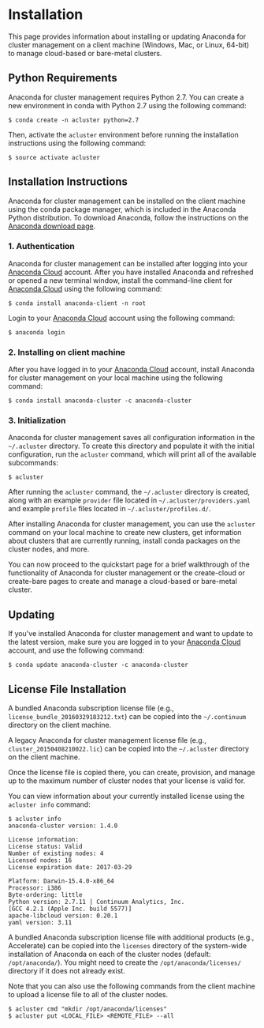 Installation
============

This page provides information about installing or updating Anaconda for
cluster management on a client machine (Windows, Mac, or Linux, 64-bit)
to manage cloud-based or bare-metal clusters.

Python Requirements
-------------------

Anaconda for cluster management requires Python 2.7. You can create a
new environment in conda with Python 2.7 using the following command:

    $ conda create -n acluster python=2.7

Then, activate the `acluster` environment before running the
installation instructions using the following command:

    $ source activate acluster

Installation Instructions
-------------------------

Anaconda for cluster management can be installed on the client machine
using the conda package manager, which is included in the Anaconda
Python distribution. To download Anaconda, follow the instructions on
the [Anaconda download page](https://www.continuum.io/downloads).

### 1. Authentication

Anaconda for cluster management can be installed after logging into your
[Anaconda Cloud](https://www.anaconda.org) account. After you have
installed Anaconda and refreshed or opened a new terminal window,
install the command-line client for [Anaconda
Cloud](https://www.anaconda.org) using the following command:

    $ conda install anaconda-client -n root

Login to your [Anaconda Cloud](https://www.anaconda.org) account using
the following command:

    $ anaconda login

### 2. Installing on client machine

After you have logged in to your [Anaconda
Cloud](https://www.anaconda.org) account, install Anaconda for cluster
management on your local machine using the following command:

    $ conda install anaconda-cluster -c anaconda-cluster

### 3. Initialization

Anaconda for cluster management saves all configuration information in
the `~/.acluster` directory. To create this directory and populate it
with the initial configuration, run the `acluster` command, which will
print all of the available subcommands:

    $ acluster

After running the `acluster` command, the `~/.acluster` directory is
created, along with an example `provider` file located in
`~/.acluster/providers.yaml` and example `profile` files located in
`~/.acluster/profiles.d/`.

After installing Anaconda for cluster management, you can use the
`acluster` command on your local machine to create new clusters, get
information about clusters that are currently running, install conda
packages on the cluster nodes, and more.

You can now proceed to the quickstart page for a brief walkthrough of
the functionality of Anaconda for cluster management or the create-cloud
or create-bare pages to create and manage a cloud-based or bare-metal
cluster.

Updating
--------

If you've installed Anaconda for cluster management and want to update
to the latest version, make sure you are logged in to your [Anaconda
Cloud](https://www.anaconda.org) account, and use the following command:

    $ conda update anaconda-cluster -c anaconda-cluster

License File Installation
-------------------------

A bundled Anaconda subscription license file (e.g.,
`license_bundle_20160329183212.txt`) can be copied into the
`~/.continuum` directory on the client machine.

A legacy Anaconda for cluster management license file (e.g.,
`cluster_20150408210022.lic`) can be copied into the `~/.acluster`
directory on the client machine.

Once the license file is copied there, you can create, provision, and
manage up to the maximum number of cluster nodes that your license is
valid for.

You can view information about your currently installed license using
the `acluster info` command:

    $ acluster info
    anaconda-cluster version: 1.4.0

    License information:
    License status: Valid
    Number of existing nodes: 4
    Licensed nodes: 16
    License expiration date: 2017-03-29

    Platform: Darwin-15.4.0-x86_64
    Processor: i386
    Byte-ordering: little
    Python version: 2.7.11 | Continuum Analytics, Inc.
    [GCC 4.2.1 (Apple Inc. build 5577)]
    apache-libcloud version: 0.20.1
    yaml version: 3.11

A bundled Anaconda subscription license file with additional products
(e.g., Accelerate) can be copied into the `licenses` directory of the
system-wide installation of Anaconda on each of the cluster nodes
(default: `/opt/anaconda/`). You might need to create the
`/opt/anaconda/licenses/` directory if it does not already exist.

Note that you can also use the following commands from the client
machine to upload a license file to all of the cluster nodes.

    $ acluster cmd "mkdir /opt/anaconda/licenses"
    $ acluster put <LOCAL_FILE> <REMOTE_FILE> --all
